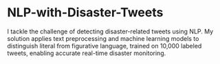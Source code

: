 # NLP-with-Disaster-Tweets
I tackle the challenge of detecting disaster-related tweets using NLP. My solution applies text preprocessing and machine learning models to distinguish literal from figurative language, trained on 10,000 labeled tweets, enabling accurate real-time disaster monitoring.

